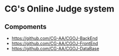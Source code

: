 # CG's Online Judge system

## Compoments
- https://github.com/CG-AA/CGOJ-BackEnd
- https://github.com/CG-AA/CGOJ-FrontEnd
- https://github.com/CG-AA/CGOJ-DataBase
